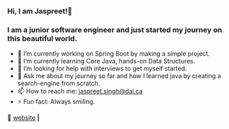 ### Hi, I am Jaspreet!👋

### I am a junior software engineer and just started my journey on this beautiful world.

- 🔭 I’m currently working on Spring Boot by making a simple project.
- 🌱 I’m currently learning Core Java, hands-on Data Structures.
- 🤔 I’m looking for help with interviews to get myself started.
- 💬 Ask me about my journey so far and how I learned java by creating a search-engine from scratch.
- 📫 How to reach me: jaspreet.singh@dal.ca
- ⚡ Fun fact: Always smiling.

🏡 [website][website] **|** 


[website]: https://puneetoberoi.github.io/jaspreet-profile/

<!-- 
👔 [linkedin][linkedin]
[linkedin]: https://linkedin.com/in/bradgarropy
- 😄 Pronouns: Puneet
- 👯 I’m looking to collaborate on ...
-->
